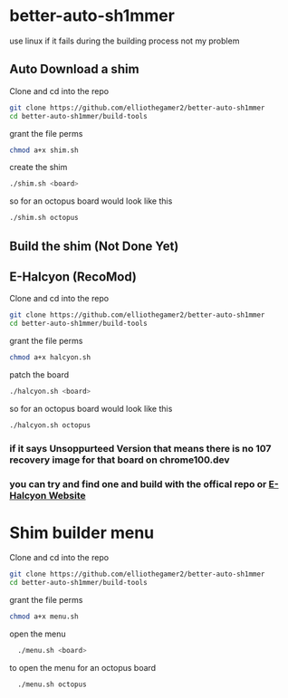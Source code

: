 # better-auto-sh1mmer

use linux if it fails during the building process not my problem

## Auto Download a shim 
  Clone and cd into the repo
  ```bash
  git clone https://github.com/elliothegamer2/better-auto-sh1mmer
  cd better-auto-sh1mmer/build-tools
  ```
  grant the file perms
  ```bash
  chmod a+x shim.sh
  ```
  create the shim
  ```bash
  ./shim.sh <board>
  ```
  so for an octopus board would look like this
  
  ```bash
  ./shim.sh octopus
  ```
## Build the shim (Not Done Yet)


## E-Halcyon (RecoMod)
  Clone and cd into the repo
  ```bash
  git clone https://github.com/elliothegamer2/better-auto-sh1mmer
  cd better-auto-sh1mmer/build-tools
  ```

  grant the file perms
  ```bash
  chmod a+x halcyon.sh
  ```

  patch the board
   ```bash
  ./halcyon.sh <board>
  ```

  so for an octopus board would look like this
  
  ```bash
  ./halcyon.sh octopus
  ```
### if it says Unsoppurteed Version that means there is no 107 recovery image for that board on chrome100.dev
### you can try and find one and build with the offical repo or [E-Halcyon Website](https://fog.gay)

# Shim builder menu

 Clone and cd into the repo
  ```bash
  git clone https://github.com/elliothegamer2/better-auto-sh1mmer
  cd better-auto-sh1mmer/build-tools
  ```

  grant the file perms
  ```bash
  chmod a+x menu.sh
  ```

  open the menu
  ```bash
    ./menu.sh <board>
  ```

  to open the menu for an octopus board
  ```bash
    ./menu.sh octopus
  ```
